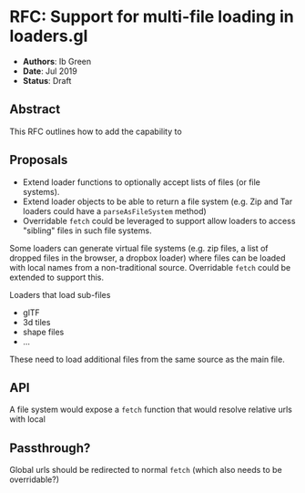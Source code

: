 # RFC: Support for multi-file loading in loaders.gl

- **Authors**: Ib Green
- **Date**: Jul 2019
- **Status**: Draft

## Abstract

This RFC outlines how to add the capability to

## Proposals

- Extend loader functions to optionally accept lists of files (or file systems).
- Extend loader objects to be able to return a file system (e.g. Zip and Tar loaders could have a `parseAsFileSystem` method)
- Overridable `fetch` could be leveraged to support allow loaders to access "sibling" files in such file systems.

Some loaders can generate virtual file systems (e.g. zip files, a list of dropped files in the browser, a dropbox loader) where files can be loaded with local names from a non-traditional source. Overridable `fetch` could be extended to support this.

Loaders that load sub-files

- glTF
- 3d tiles
- shape files
- ...

These need to load additional files from the same source as the main file.

## API

A file system would expose a `fetch` function that would resolve relative urls with local

## Passthrough?

Global urls should be redirected to normal `fetch` (which also needs to be overridable?)
